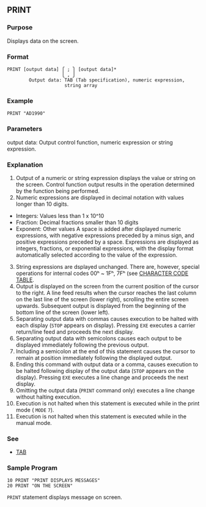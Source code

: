 ## PRINT

### Purpose

Displays data on the screen.

### Format

```basic
PRINT [output data] ⎧ ; ⎫ [output data]*
                    ⎩ , ⎭
        Output data: TAB (Tab specification), numeric expression,
                     string array
```

### Example

```basic
PRINT "AD1990"
```

### Parameters
output data: Output control function, numeric expression or string expression.

### Explanation 
1. Output of a numeric or string expression displays the value or string
on the screen. Control function output results in the operation determined 
by the function being performed. 
2. Numeric expressions are displayed in decimal notation with values longer
than 10 digits.
  - Integers: Values less than 1 x 10^10
  - Fraction: Decimal fractions smaller than 10 digits
  - Exponent: Other values
  A space is added after displayed numeric expressions, with negative
  expressions preceded by a minus sign, and positive expressions preceded
  by a space. Expressions are displayed as integers, fractions, or
  exponential expressions, with the display format automatically selected
  according to the value of the expression.
3. String expressions are dsplayed unchanged. There are, however, special 
operations for internal codes 00ʰ ~ 1Fʰ, 7Fʰ 
(see [CHARACTER CODE TABLE](../other/CHARACTER_CODE_TABLE).
4. Output is displayed on the screen from the current position of the cursor
to the right. A line feed results when the cursor reaches the last column
on the last line of the screen (lower right), scrolling the entire screen
upwards. Subsequent output is displayed from the beginning of the bottom line
of the screen (lower left).
5. Separating output data with commas causes execution to be halted with each
display (`STOP` appears on display). Pressing `EXE` executes a carrier 
return/line feed and proceeds the next display.
6. Separating output data with semicolons causes each output to be displayed
immediately following the previous output.
7. Including a semicolon at the end of this statement causes the cursor to
remain at position immediately following the displayed output.
8. Ending this command with output data or a comma, causes execution to be 
halted following display of the output data (`STOP` appears on the display).
Pressing `EXE` executes a line change and proceeds the next display.
9. Omitting the output data (`PRINT` command only) executes a line change
without halting execution.
10. Execution is not halted when this statement is executed while in the 
print mode ( `MODE` `7`).
11. Execution is not halted when this statement is executed while in the 
manual mode.

### See
 - [TAB](TAB)

### Sample Program
```basic
10 PRINT "PRINT DISPLAYS MESSAGES"
20 PRINT "ON THE SCREEN"
```

`PRINT` statement displays message on screen.
